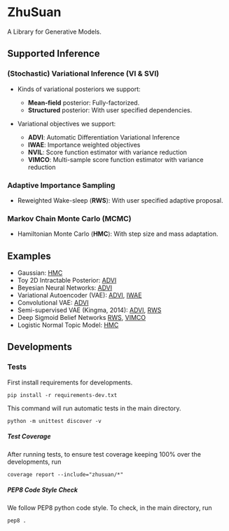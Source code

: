 # ZhuSuan

A Library for Generative Models.

## Supported Inference
### (Stochastic) Variational Inference (VI & SVI)
* Kinds of variational posteriors we support:
  * __Mean-field__ posterior: Fully-factorized.
  * __Structured__ posterior: With user specified dependencies.

* Variational objectives we support:
  * __ADVI__: Automatic Differentiation Variational Inference
  * __IWAE__: Importance weighted objectives
  * __NVIL__: Score function estimator with variance reduction
  * __VIMCO__: Multi-sample score function estimator with variance reduction

### Adaptive Importance Sampling
* Reweighted Wake-sleep (__RWS__): With user specified adaptive proposal.

### Markov Chain Monte Carlo (MCMC)
* Hamiltonian Monte Carlo (__HMC__): With step size and mass adaptation.

## Examples
* Gaussian: 
[HMC](examples/gaussian.py)
* Toy 2D Intractable Posterior: 
[ADVI](examples/toy2d.py)
* Beyesian Neural Networks: 
[ADVI](examples/bayesian_nn.py)
* Variational Autoencoder (VAE): 
[ADVI](examples/vae.py), 
[IWAE](examples/iwae.py)
* Convolutional VAE: 
[ADVI](examples/vae_conv.py)
* Semi-supervised VAE (Kingma, 2014): 
[ADVI](examples/vae_ssl.py),
[RWS](examples/vae_ssl_rws.py)
* Deep Sigmoid Belief Networks
[RWS](examples/sbn_rws.py),
[VIMCO](examples/sbn_vimco.py)
* Logistic Normal Topic Model: 
[HMC](examples/lntm_mcem.py)

## Developments

### Tests

First install requirements for developments.

`pip install -r requirements-dev.txt`

This command will run automatic tests in the main directory.

`python -m unittest discover -v`

##### Test Coverage
After running tests, to ensure test coverage keeping 100% over the developments, run

`coverage report --include="zhusuan/*"`

##### PEP8 Code Style Check
We follow PEP8 python code style. To check, in the main directory, run

`pep8 .`
